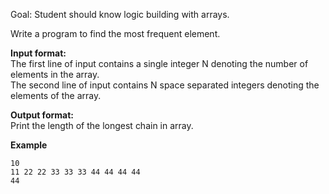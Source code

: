 Goal: Student should know logic building with arrays.  

Write a program to find the most frequent element.

**Input format:**  
The first line of input contains a single integer N denoting the number of elements in the array.  
The second line of input contains N space separated integers denoting the elements of the array.  

**Output format:**  
Print the length of the longest chain in array.

**Example**
```
10
11 22 22 33 33 33 44 44 44 44 
44
```
